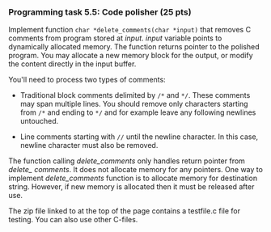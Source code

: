 ### Programming task 5.5: Code polisher (25 pts)

Implement function `char *delete_comments(char *input)` that removes C comments 
from program stored at *input*. *input* variable points to dynamically allocated memory.
The function returns pointer to the polished program. You may allocate a new memory
block for the output, or modify the content directly in the input buffer.

You'll need to process two types of comments:

  * Traditional block comments delimited by `/*` and `*/`. These comments 
    may span multiple lines. You should remove only characters starting from `/*` 
    and ending to `*/` and for example leave any following newlines untouched.
    
  * Line comments starting with `//` until the newline character. In this case, 
    newline character must also be removed.
    
The function calling *delete_comments* only handles return pointer from *delete_
comments*. It does not allocate memory for any pointers. One way to implement 
*delete_comments* function is to allocate memory for destination string. However, 
if new memory is allocated then it must be released after use.

The zip file linked to at the top of the page contains a testfile.c file for
testing. You can also use other C-files.
